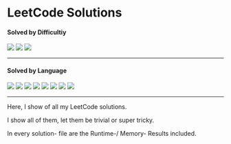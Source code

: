 # LeetCode Solutions

<h4>Solved by Difficultiy</h4>

![](https://img.shields.io/badge/Easy-69-default?style=flat-square)
![](https://img.shields.io/badge/Medium-16-yellow?style=flat-square)
![](https://img.shields.io/badge/Hard-1-red?style=flat-square)

---

<h4>Solved by Language</h4>

![](https://img.shields.io/badge/Java-41-%23ED8B00.svg?style=flat-square&logo=openjdk&logoColor=%23ED8B00)
![](https://img.shields.io/badge/Python-24-3670A0.svg?style=flat-square&logo=python&logoColor=ffdd54)
![](https://img.shields.io/badge/PostgreSQL-15-violet?style=flat-square&logo=postgresql&logoColor=violet)
![](https://img.shields.io/badge/C-5-%2300599C.svg?style=flat-square&logo=c)
![](https://img.shields.io/badge/C++-2-f34b7d?style=flat-square&logo=cplusplus&logoColor=f34b7d)
![](https://img.shields.io/badge/Bash-2-black?style=flat-square&logo=gnu-bash&logoColor=black)
![](https://img.shields.io/badge/Scala-1-red?style=flat-square&logo=scala&logoColor=red)
![](https://img.shields.io/badge/MySQL-1-yellow?style=flat-square&logo=mysql&logoColor=yellow)

---

Here, I show of all my LeetCode solutions.

I show all of them, let them be trivial or super tricky.

In every solution- file are the Runtime-/ Memory- Results included.
